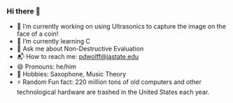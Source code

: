 ### Hi there 👋


- 🔭 I’m currently working on using Ultrasonics to capture the image on the face of a coin!
- 🌱 I’m currently learning C
- 💬 Ask me about Non-Destructive Evaluation
- 📬 How to reach me: pdwolff@iastate.edu
- 😄 Pronouns: he/him
- 🎷 Hobbies: Saxophone, Music Theory
- ⚡ Random Fun fact: 220 million tons of old computers and other technological hardware are trashed in the United States each year.

